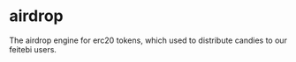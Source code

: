 # airdrop
The airdrop engine for erc20 tokens, which used to distribute candies to our feitebi users.
